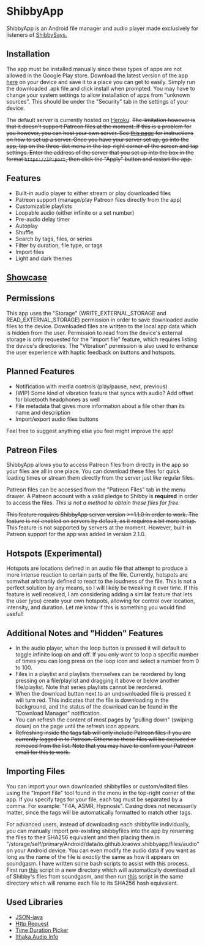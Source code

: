 # ShibbyApp
ShibbyApp is an Android file manager and audio player made exclusively for listeners of [ShibbySays.](https://www.reddit.com/r/ShibbySays/)

## Installation
The app must be installed manually since these types of apps are not allowed in the Google Play store. Download the latest version of the app [here](https://github.com/kraowx/shibbyapp/releases/latest) on your device and save it to a place you can get to easily. Simply run the downloaded .apk file and click install when prompted. You may have to change your system settings to allow installation of apps from "unknown sources". This should be under the "Security" tab in the settings of your device.

The default server is currently hosted on [Heroku](https://shibbyapp.herokuapp.com). <s>The limitation however is that it doesn't support Patreon files at the moment. If this is a problem for you however, you can host your own server. See [this page](https://github.com/kraowx/shibbyapp-server) for instructions on how to set up a server. Once you have your server set up, go into the app, tap on the three-dot menu in the top-right corner of the screen and tap settings. Enter the address of the server that you set up into the box in the format <code>https://IP:port</code>, then click the "Apply" button and restart the app.</s>

## Features
- Built-in audio player to either stream or play downloaded files
- Patreon support (manage/play Patreon files directly from the app)
- Customizable playlists
- Loopable audio (either infinite or a set number)
- Pre-audio delay timer
- Autoplay
- Shuffle
- Search by tags, files, or series
- Filter by duration, file type, or tags
- Import files
- Light and dark themes

## [Showcase](https://ibb.co/album/gDq3aa)

## Permissions
This app uses the "Storage" (WRITE\_EXTERNAL\_STORAGE and READ\_EXTERNAL\_STORAGE) permission in order to save downloaded audio files to the device. Downloaded files are written to the local app data which is hidden from the user. Permission to read from the device's external storage is only requested for the "import file" feature, which requires listing the device's directories. The "Vibration" permission is also used to enhance the user experience with haptic feedback on buttons and hotspots.

## Planned Features
- Notification with media controls (play/pause, next, previous)
- (WIP) Some kind of vibration feature that syncs with audio? Add offset for bluetooth headphones as well
- File metadata that gives more information about a file other than its name and description
- Import/export audio files buttons

Feel free to suggest anything else you feel might improve the app!

## Patreon Files
ShibbyApp allows you to access Patreon files from directly in the app so your files are all in one place. You can download these files for quick loading times or stream them directly from the server just like regular files.

Patreon files can be accessed from the "Patreon Files" tab in the menu drawer. A Patreon account with a valid pledge to Shibby is **required** in order to access the files. *This is not a method to obtain these files for free.*

<s>This feature requires ShibbyApp server version >=1.1.0 in order to work. The feature is not enabled on servers by default, as it requires a bit more setup.</s>
This feature is not supported by servers at the moment. However, built-in Patreon support for the app was added in version 2.1.0.

## Hotspots (Experimental)
Hotspots are locations defined in an audio file that attempt to produce a more intense reaction to certain parts of the file. Currently, hotspots are somwhat arbitrarily defined to react to the loudness of the file. This is not a perfect solution by any means, so I will likely be tweaking it over time. If this feature is well received, I am considering adding a similar feature that lets the user (you) create your own hotspots, allowing for control over location, intensity, and duration. Let me know if this is something you would find useful!

## Additional Notes and "Hidden" Features
- In the audio player, when the loop button is pressed it will default to toggle infinite loop on and off. If you only want to loop a specific number of times you can long press on the loop icon and select a number from 0 to 100.
- Files in a playlist and playlists themselves can be reordered by long pressing on a file/playlist and dragging it above or below another file/playlist. Note that series playlists cannot be reordered.
- When the download button next to an undownloaded file is pressed it will turn red. This indicates that the file is downloading in the background, and the status of the download can be found in the "Download Manager" notification.
- You can refresh the content of most pages by "pulling down" (swiping down) on the page until the refresh icon appears.
- <s>Refreshing inside the tags tab will only include Patreon files if you are currently logged in to Patreon. Otherwise these files will be excluded or removed from the list. Note that you may have to confirm your Patreon email for this to work.</s>

## Importing Files
You can import your own downloaded shibbyfiles or custom/edited files using the "Import File" tool found in the menu in the top-right corner of the app. If you specify tags for your file, each tag must be separated by a comma. For example: "F4A, ASMR, Hypnosis". Casing does not necessarily matter, since the tags will be automatically formatted to match other tags.

For advanced users, instead of downloading each shibbyfile individually, you can manually import pre-existing shibbyfiles into the app by renaming the files to their SHA256 equivalent and then placing them in "/storage/self/primary/Android/data/io.github.kraowx.shibbyapp/files/audio" on your Android device. You can even modify the audio data if you want as long as the name of the file is *exactly* the same as how it appears on soundgasm. I have written some bash scripts to assist with this process. First run [this](https://gist.github.com/kraowx/4c1506f4dbb643f49203669756168413) script in a new directory which will automatically download all of Shibby's files from soundgasm, and then run [this](https://gist.github.com/kraowx/24104f038b9fee14a1466367381d465b) script in the same directory which will rename each file to its SHA256 hash equivalent.

## Used Libraries
- [JSON-java](https://github.com/stleary/JSON-java)
- [Http Request](https://github.com/kevinsawicki/http-request)
- [Time Duration Picker](https://github.com/svenwiegand/time-duration-picker)
- [Ithaka Audio Info](https://github.com/beckchr/ithaka-audioinfo)

